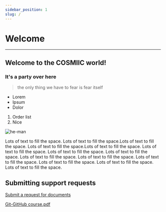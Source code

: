 ```yaml
---
sidebar_position: 1
slug: /
---
```


# Welcome
---
## Welcome to the **COSMIIC** world!


### It's a party over here
> the only thing we have to fear is fear itself
- Lorem
- Ipsum 
- Dolor
1. Order list
2. Nice

![he-man](./img/hey.gif)

Lots of text to fill the space. Lots of text to fill the space.Lots of text to fill the space. Lots of text to fill the space.Lots of text to fill the space. Lots of text to fill the space. Lots of text to fill the space. Lots of text to fill the space. Lots of text to fill the space. Lots of text to fill the space. Lots of text to fill the space. Lots of text to fill the space. Lots of text to fill the space. Lots of text to fill the space.

## Submitting support requests
[Submit a request for documents](https://cosmiic.atlassian.net/servicedesk/customer/portal/1/group/1/create/19)

[Git-GitHub course.pdf](https://github.com/COSMIIC-Inc/Documentation/files/13029170/Git-GitHub.course.pdf)
